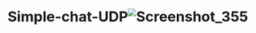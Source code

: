 # Simple-chat-UDP![Screenshot_355](https://user-images.githubusercontent.com/92428590/188604529-437a8bbc-098e-4201-99da-019101204c57.png)
